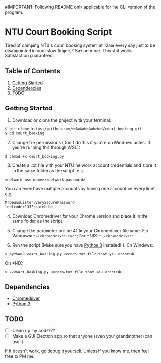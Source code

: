 #IMPORTANT: Following README only applicable for the CLI version of the program.

# NTU Court Booking Script

Tired of camping NTU's court booking system at 12am every day just to be disappointed in your slow fingers? Say no more. This shit works. Satisfaction guaranteed.

## Table of Contents

1. [Getting Started](#getting-started)
2. [Dependencies](#dependencies)
3. [TODO](#todo)



## Getting Started

1. Download or clone the project with your terminal:
```
$ git clone https://github.com/wdwdwdwdwdwdwd/court_booking.git
$ cd court_booking
```
2. Change file permissions (Don't do this if you're on Windows unless if you're running this through WSL):
```
$ chmod +x court_booking.py
```

3. Create a .txt file with your NTU network account credentials and store it in the same folder as the script.
e.g.
```
<network username>;<network password>
```
You can even have multiple accounts by having one account on every line!!
e.g.
```
MrDeansLister;VerySecurePassword
leetcoder1337;cafebabe
```

4. Download [Chromedriver](https://chromedriver.chromium.org/downloads) for your [Chrome version](https://help.zenplanner.com/hc/en-us/articles/204253654-How-to-Find-Your-Internet-Browser-Version-Number-Google-Chrome) and place it in the same folder as the script.

5. Change the parameter on line 41 to your Chromedriver filename.
For Windows: `"./chromedriver.exe"`; For *NIX: `"./chromedriver"`

6. Run the script (Make sure you have [Python 3](https://www.python.org/downloads/) installed!!).
On Windows:
```
$ python3 court_booking.py <creds.txt file that you created>
```
On *NIX:
```
$ ./court_booking.py <creds.txt file that you created>
```

## Dependencies

- [Chromedriver](https://chromedriver.chromium.org/downloads)
- [Python 3](https://www.python.org/downloads/)

## TODO
- [ ] Clean up my code???
- [ ] Make a GUI Electron app so that anyone (even your grandmother) can use it

If it doesn't work, go debug it yourself. Unless if you know me, then feel free to PM me.
